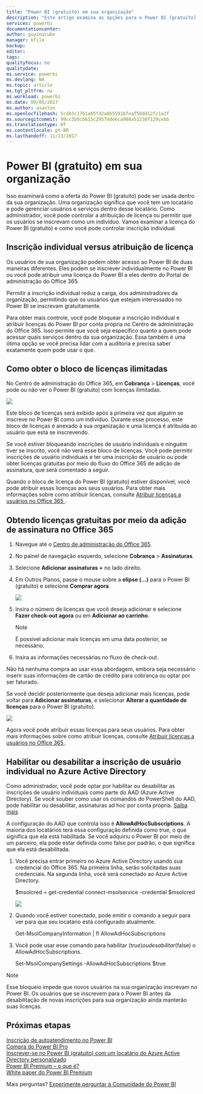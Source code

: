 ```yaml
---
title: "Power BI (gratuito) em sua organização"
description: "Este artigo examina as opções para o Power BI (gratuito) de uma perspectiva organizacional. Se você for o Administrador do seu locatário, ele mostrará como gerenciar as inscrições gratuitas."
services: powerbi
documentationcenter: 
author: guyinacube
manager: kfile
backup: 
editor: 
tags: 
qualityfocus: no
qualitydate: 
ms.service: powerbi
ms.devlang: NA
ms.topic: article
ms.tgt_pltfrm: na
ms.workload: powerbi
ms.date: 09/05/2017
ms.author: asaxton
ms.openlocfilehash: 5cdb3c17b1a65fd2a8b55918feaf58dd12fc1a2f
ms.sourcegitcommit: 99cc3b9cb615c2957dde6ca908a51238f129cebb
ms.translationtype: HT
ms.contentlocale: pt-BR
ms.lasthandoff: 11/13/2017
---
```

# <a name="power-bi-free-in-your-organization"></a>Power BI (gratuito) em sua organização
Isso examinará como a oferta do Power BI (gratuito) pode ser usada dentro da sua organização. Uma organização significa que você tem um locatário e pode gerenciar usuários e serviços dentro desse locatário. Como administrador, você pode controlar a atribuição de licença ou permitir que os usuários se inscrevam como um indivíduo. Vamos examinar a licença do Power BI (gratuito) e como você pode controlar inscrição individual.

## <a name="individual-sign-up-versus-license-assignment"></a>Inscrição individual versus atribuição de licença
Os usuários de sua organização podem obter acesso ao Power BI de duas maneiras diferentes. Eles podem se inscrever individualmente no Power BI ou você pode atribuir uma licença do Power BI a eles dentro do Portal de administração do Office 365.

Permitir a inscrição individual reduz a carga, dos administradores da organização, permitindo que os usuários que estejam interessados no Power BI se inscrevam gratuitamente.

Para obter mais controle, você pode bloquear a inscrição individual e atribuir licenças do Power BI por conta própria no Centro de administração do Office 365. Isso permite que você seja específico quanto a quem pode acessar quais serviços dentro da sua organização. Essa também é uma ótima opção se você precisa lidar com a auditoria e precisa saber exatamente quem pode usar o que.

## <a name="how-to-get-the-unlimited-license-block"></a>Como obter o bloco de licenças ilimitadas
No Centro de administração do Office 365, em **Cobrança** > **Licenças**, você pode ou não ver o Power BI (gratuito) com licenças ilimitadas.

![](media/service-admin-service-free-in-your-organization/unlimited-licenses.png)

Este bloco de licenças será exibido após a primeira vez que alguém se inscreve no Power BI como um indivíduo. Durante esse processo, este bloco de licenças é anexado à sua organização e uma licença é atribuída ao usuário que está se inscrevendo.

Se você estiver bloqueando inscrições de usuário individuais e ninguém tiver se inscrito, você não verá esse bloco de licenças. Você pode permitir inscrições de usuário individuais e ter uma inscrição de usuário ou pode obter licenças gratuitas por meio do fluxo do Office 365 de adição de assinatura, que será comentado a seguir.

Quando o bloco de licença do Power BI (gratuito) estiver disponível, você pode atribuir essas licenças aos seus usuários. Para obter mais informações sobre como atribuir licenças, consulte [Atribuir licenças a usuários no Office 365 ](https://support.office.com/article/Assign-or-unassign-licenses-for-Office-365-for-business-997596b5-4173-4627-b915-36abac6786dc).

## <a name="getting-free-licenses-via-add-subscription-within-office-365"></a>Obtendo licenças gratuitas por meio da adição de assinatura no Office 365
1. Navegue até o [Centro de administração do Office 365](https://portal.office.com/admin/default.aspx).
2. No painel de navegação esquerdo, selecione **Cobrança** > **Assinaturas**.
3. Selecione **Adicionar assinaturas +** no lado direito.
4. Em Outros Planos, passe o mouse sobre a **elipse (...)** para o Power BI (gratuito) e selecione **Comprar agora**.
   
    ![](media/service-admin-service-free-in-your-organization/buy-powerbi-free.png)
5. Insira o número de licenças que você deseja adicionar e selecione **Fazer check-out agora** ou em **Adicionar ao carrinho**.
   
   > [!NOTE]
   > É possível adicionar mais licenças em uma data posterior, se necessário.
   > 
   > 
6. Insira as informações necessárias no fluxo de check-out.

Não há nenhuma compra ao usar essa abordagem, embora seja necessário inserir suas informações de cartão de crédito para cobrança ou optar por ser faturado.

Se você decidir posteriormente que deseja adicionar mais licenças, pode voltar para **Adicionar assinaturas**, e selecionar **Alterar a quantidade de licenças** para o Power BI (gratuito).

![](media/service-admin-service-free-in-your-organization/change-license-quantity.png)

Agora você pode atribuir essas licenças para seus usuários. Para obter mais informações sobre como atribuir licenças, consulte [Atribuir licenças a usuários no Office 365 ](https://support.office.com/article/Assign-or-unassign-licenses-for-Office-365-for-business-997596b5-4173-4627-b915-36abac6786dc).

## <a name="enable-or-disable-individual-user-sign-up-in-azure-active-directory"></a>Habilitar ou desabilitar a inscrição de usuário individual no Azure Active Directory
Como administrador, você pode optar por habilitar ou desabilitar as inscrições de usuário individuais como parte do AAD (Azure Active Directory). Se você souber como usar os comandos do PowerShell do AAD, pode habilitar ou desabilitar, assinaturas ad hoc por conta própria. [Saiba mais](https://technet.microsoft.com/library/jj151815.aspx)

A configuração do AAD que controla isso é **AllowAdHocSubscriptions**. A maioria dos locatários terá essa configuração definida como true, o que significa que ela está habilitada. Se você adquiriu o Power BI por meio de um parceiro, ela pode estar definida como false por padrão, o que significa que ela está desabilitada.

1. Você precisa entrar primeiro no Azure Active Directory usando sua credencial do Office 365. Na primeira linha, serão solicitadas suas credenciais. Na segunda linha, você será conectado ao Azure Active Directory.
   
     $msolcred = get-credential   connect-msolservice -credential $msolcred
   
   ![](media/service-admin-service-free-in-your-organization/aad-signin.png)
2. Quando você estiver conectado, pode emitir o comando a seguir para ver para que seu locatário está configurado atualmente.
   
     Get-MsolCompanyInformation | fl AllowAdHocSubscriptions
3. Você pode usar esse comando para habilitar ($true) ou desabilitar ($false) o AllowAdHocSubscriptions.
   
     Set-MsolCompanySettings -AllowAdHocSubscriptions $true

> [!NOTE]
> Esse bloqueio impede que novos usuários na sua organização inscrevam no Power BI. Os usuários que se inscrevem para o Power BI antes da desabilitação de novas inscrições para sua organização ainda manterão suas licenças.
> 
> 

## <a name="next-steps"></a>Próximas etapas
[Inscrição de autoatendimento no Power BI](service-self-service-signup-for-power-bi.md)  
[Compra do Power BI Pro](service-admin-purchasing-power-bi-pro.md)  
[Inscrever-se no Power BI (gratuito) com um locatário do Azure Active Directory personalizado](developer/create-an-azure-active-directory-tenant.md)  
[Power BI Premium – o que é?](service-premium.md)  
[White paper do Power BI Premium](https://aka.ms/pbipremiumwhitepaper)  

Mais perguntas? [Experimente perguntar à Comunidade do Power BI](http://community.powerbi.com/)

